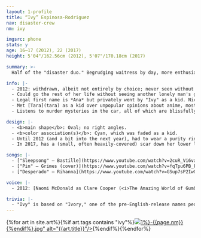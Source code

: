 ```yaml
---
layout: 1-profile
title: “Ivy” Espinosa-Rodriguez
nav: disaster-crew
nm: ivy

imgsrc: phone
stats: y
age: 16–17 (2012), 22 (2017)
height: 5'04"/162.56cm (2012), 5'07"/170.18cm (2017)

summary: >-
  Half of the "disaster duo." Begrudging waitress by day, more enthusiastic music-mixer by night, and responsible 24/7 for [Nico](nico)'s will to live.

info: |-
  - 2012: withdrawn, albeit not entirely by choice; never seen without trusted dog Buddy.<br/>2017: has taught herself how to be a functional human being, and really really *really* wants Nico to do the same. (He doesn't appreciate it much.)
  - Could go the rest of her life without seeing another lonely man's grimy apartment. Has always followed a social script and does not like deviation.
  - Legal first name is *Ana* but privately went by "Ivy" as a kid. Nico still uses the moniker and she thinks that's sweet.
  - Met [Tara](tara) as a kid over unpopular opinions about anime, most of which Ivy still remembers (despite herself).
  - Listens to murder mysteries in the car, all of which are blissfully easier to solve than Nico's neverending mental health crises.

design: |-
  - <b>main shape</b>: Oval; no right angles.
  - <b>color association(s)</b>: Cyan, which was faded as a kid.
  - Until 2012 (and a bit into the next year), had to wear a purity ring.
  - In 2017, has a (small, often heavily-covered) scar down her lower lip, and (less-covered, outside work) tattoos around her wrists and at the clavicle.

songs: |-
  - ["Sleepsong" – Bastille](https://www.youtube.com/watch?v=2cuR_Vi6vas) (2012)
  - ["Pin" – Grimes (cover)](https://www.youtube.com/watch?v=fqTpu6PB_Fg)
  - ["Desperado" – Rihanna](https://www.youtube.com/watch?v=GSup7sP2IwQ) (2014–5)

voice: |-
  - 2012: [Naomi McDonald as Clare Cooper (<i>The Amazing World of Gumball</i>)](https://www.youtube.com/watch?v=GydqsqaKKPs)

trivia: |-
  - "Ivy" is based on "Ivory," one of the pre-English-release names people gave the <i>Pokémon Black2/White2</i> [girl protag](https://bulbapedia.bulbagarden.net/wiki/Rosa). The original plant correlation ended up, ahem, *clinging*.
---
```

<div id="gallery">{%for art in site.art%}{%if art.tags contains "ivy"%}<a href="{%include url.html%}{{art.url}}"><img src="{%include url.html%}/assets/img/art/{{art.date|date:"%F"}}-tn{%if art.tags.size>1%}-{{page.nm}}{%endif%}.jpg" alt="{{art.title}}"/></a>{%endif%}{%endfor%}</div>
